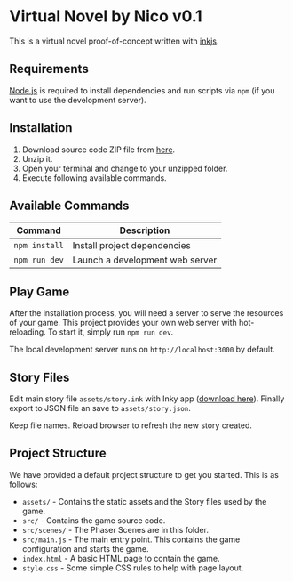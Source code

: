 # Virtual Novel by Nico v0.1

This is a virtual novel proof-of-concept written with [inkjs](https://www.inklestudios.com/ink/).


## Requirements

[Node.js](https://nodejs.org) is required to install dependencies and run scripts via `npm` (if you want to use the development server).

## Installation

1. Download source code ZIP file from [here](https://github.com/davidromani/vnn/archive/refs/heads/main.zip). 
2. Unzip it.
3. Open your terminal and change to your unzipped folder.
4. Execute following available commands.

## Available Commands

| Command | Description |
|---------|-------------|
| `npm install` | Install project dependencies |
| `npm run dev` | Launch a development web server |

## Play Game

After the installation process, you will need a server to serve the resources of your game. This project provides your own web server with hot-reloading. To start it, simply run `npm run dev`.

The local development server runs on `http://localhost:3000` by default.

## Story Files

Edit main story file `assets/story.ink` with Inky app ([download here](https://www.inklestudios.com/ink/)). Finally export to JSON file an save to `assets/story.json`.

Keep file names. Reload browser to refresh the new story created.

## Project Structure

We have provided a default project structure to get you started. This is as follows:

- `assets/` - Contains the static assets and the Story files used by the game.
- `src/` - Contains the game source code.
- `src/scenes/` - The Phaser Scenes are in this folder.
- `src/main.js` - The main entry point. This contains the game configuration and starts the game.
- `index.html` - A basic HTML page to contain the game.
- `style.css` - Some simple CSS rules to help with page layout.